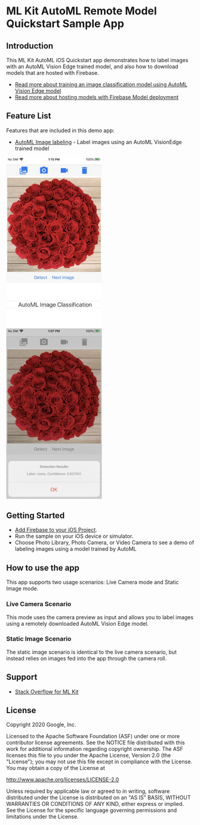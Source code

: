 # ML Kit AutoML Remote Model Quickstart Sample App

## Introduction

This ML Kit AutoML iOS Quickstart app demonstrates how to label images with an AutoML Vision Edge trained model, and also how to download models that are hosted with Firebase.

* [Read more about training an image classification model using AutoML Vision Edge model](https://firebase.google.com/docs/ml/automl-image-labeling)
* [Read more about hosting models with Firebase Model deployment](https://firebase.google.com/docs/ml/manage-hosted-models)

## Feature List
Features that are included in this demo app:
* [AutoML Image labeling](https://developers.google.com/ml-kit/vision/image-labeling/automl/ios) - Label images using an AutoML VisionEdge trained model

<img src="../../screenshots/auto_ml_1.jpeg" width="256"/> <img src="../../screenshots/auto_ml_2.jpeg" width="256"/>

## Getting Started

- [Add Firebase to your iOS Project](https://firebase.google.com/docs/ios/setup).
- Run the sample on your iOS device or simulator.
- Choose Photo Library, Photo Camera, or Video Camera to see a demo of labeling images using
  a model trained by AutoML

## How to use the app

This app supports two usage scenarios: Live Camera mode and Static Image mode.

### Live Camera Scenario
This mode uses the camera preview as input and allows you to label images using a remotely downloaded AutoML Vision Edge model.

### Static Image Scenario
The static image scenario is identical to the live camera scenario, but instead relies on images fed into the app through the camera roll.


## Support

- [Stack Overflow for ML Kit](https://stackoverflow.com/questions/tagged/google-mlkit)

License
-------

Copyright 2020 Google, Inc.

Licensed to the Apache Software Foundation (ASF) under one or more contributor
license agreements.  See the NOTICE file distributed with this work for
additional information regarding copyright ownership.  The ASF licenses this
file to you under the Apache License, Version 2.0 (the "License"); you may not
use this file except in compliance with the License.  You may obtain a copy of
the License at

  http://www.apache.org/licenses/LICENSE-2.0

Unless required by applicable law or agreed to in writing, software
distributed under the License is distributed on an "AS IS" BASIS, WITHOUT
WARRANTIES OR CONDITIONS OF ANY KIND, either express or implied.  See the
License for the specific language governing permissions and limitations under
the License.

